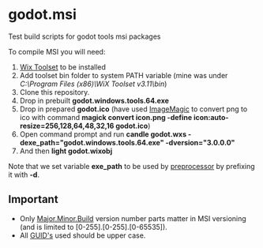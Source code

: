 # godot.msi

Test build scripts for godot tools msi packages

To compile MSI you will need:
1. [Wix Toolset](http://wixtoolset.org) to be installed
2. Add toolset bin folder to system PATH variable (mine was under *C:\Program Files (x86)\WiX Toolset v3.11\bin*)
3. Clone this repository.
4. Drop in prebuilt **godot.windows.tools.64.exe**
5. Drop in prepared **godot.ico** (have used [ImageMagic](http://www.imagemagick.org) to convert png to ico with command **magick convert icon.png -define icon:auto-resize=256,128,64,48,32,16 godot.ico**)
6. Open command prompt and run **candle godot.wxs -dexe_path="godot.windows.tools.64.exe" -dversion="3.0.0.0"** 
7. And then **light godot.wixobj**

Note that we set variable **exe_path** to be used by [preprocessor](http://wixtoolset.org/documentation/manual/v3/overview/preprocessor.html) by prefixing it with **-d**.

## Important
 * Only [Major.Minor.Build](https://msdn.microsoft.com/en-us/library/windows/desktop/aa370859(v=vs.85).aspx) version number parts matter in MSI versioning (and is limited to [0-255].[0-255].[0-65535]).
 * All [GUID's](https://msdn.microsoft.com/library/aa368767.aspx) used should be upper case.